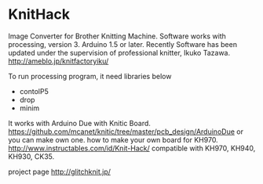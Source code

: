 KnitHack
========

Image Converter for Brother Knitting Machine.
Software works with processing, version 3. Arduino 1.5 or later.
Recently Software has been updated under the supervision of professional knitter, Ikuko Tazawa.
http://ameblo.jp/knitfactoryiku/

To run processing program, it need libraries below
- contolP5
- drop
- minim

It works with Arduino Due with Knitic Board. https://github.com/mcanet/knitic/tree/master/pcb_design/ArduinoDue
or you can make own one. 
how to make your own board for KH970. http://www.instructables.com/id/Knit-Hack/
compatible with KH970, KH940, KH930, CK35.

project page http://glitchknit.jp/


